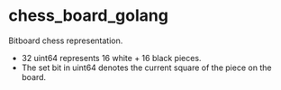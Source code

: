 # chess_board_golang

Bitboard chess representation.

- 32 uint64 represents 16 white + 16 black pieces.
- The set bit in uint64 denotes the current square of the piece on the board.
